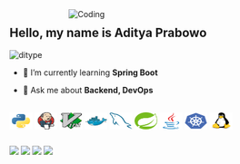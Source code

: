 <img align="right" alt="Coding" width="400" src="https://camo.githubusercontent.com/40165a147c3dcea0fa1db780bb533fc5f98546ccfb9d5d05ddb2f429277f5348/68747470733a2f2f616e616c7974696373696e6469616d61672e636f6d2f77702d636f6e74656e742f75706c6f6164732f323031382f31322f646576656c6f7065722d6472696262626c652e676966">

## Hello, my name is Aditya Prabowo

<p align="left"> <img src="https://komarev.com/ghpvc/?username=ditype&label=Profile%20views&color=0e75b6&style=flat" alt="ditype" /> </p>

- 🌱 I’m currently learning **Spring Boot**

- 💬 Ask me about **Backend, DevOps**

<div style="display: inline_block"><br>
  <img align="center" alt="ditype-python" height="30" width="40" src="https://github.com/devicons/devicon/blob/master/icons/python/python-original.svg">
  <img align="center" alt="ditype-jenkins" height="30" width="40" src="https://github.com/devicons/devicon/blob/master/icons/jenkins/jenkins-original.svg">
  <img align="center" alt="ditype-vim" height="30" width="40" src="https://github.com/devicons/devicon/blob/master/icons/vim/vim-original.svg">
  <img align="center" alt="ditype-docker" height="30" width="40" src="https://github.com/devicons/devicon/blob/master/icons/docker/docker-original.svg">
  <img align="center" alt="ditype-sql" height="30" width="40" src="https://github.com/devicons/devicon/blob/master/icons/mysql/mysql-original.svg">
  <img align="center" alt="ditype-spring" height="30" width="40" src="https://github.com/devicons/devicon/blob/master/icons/spring/spring-original.svg">
  <img align="center" alt="ditype-java" height="30" width="40" src="https://github.com/devicons/devicon/blob/master/icons/java/java-original.svg">
  <img align="center" alt="ditype-kubernetes" height="30" width="40" src="https://github.com/devicons/devicon/blob/master/icons/kubernetes/kubernetes-plain.svg">
  <img align="center" alt="ditype-linux" height="30" width="40" src="https://github.com/devicons/devicon/blob/master/icons/linux/linux-original.svg">

</div>
  
  ##
 
<div> 
  <a href = "mailto:adityaprabowo1st@gmail.com"><img src="https://img.shields.io/badge/-Gmail-%23333?style=for-the-badge&logo=gmail&logoColor=white" target="_blank"></a>
  <a href="https://www.linkedin.com/in/dityap" target="_blank"><img src="https://img.shields.io/badge/-LinkedIn-%230077B5?style=for-the-badge&logo=linkedin&logoColor=white" target="_blank"></a> 
  <a href="https://instagram.com/pr.bw" target="_blank"><img src="https://img.shields.io/badge/-Instagram-%23E4405F?style=for-the-badge&logo=instagram&logoColor=white" target="_blank"></a>
  <a href="https://web.facebook.com/prabuwu" target="_blank"><img src="https://img.shields.io/badge/-Facebook-%230077B5?style=for-the-badge&logo=facebook&logoColor=white" target="_blank"></a> 
</div>

<!-- <div>
<p><img align="left" src="https://github-readme-stats.vercel.app/api/top-langs?username=ditype&show_icons=true&locale=en&layout=compact" alt="ditype" /></p>

<p>&nbsp;<img align="center" src="https://github-readme-stats.vercel.app/api?username=ditype&show_icons=true&locale=en" alt="ditype" /></p>

<p><img align="center" src="https://github-readme-streak-stats.herokuapp.com/?user=ditype&" alt="ditype" /></p>

</div> -->
